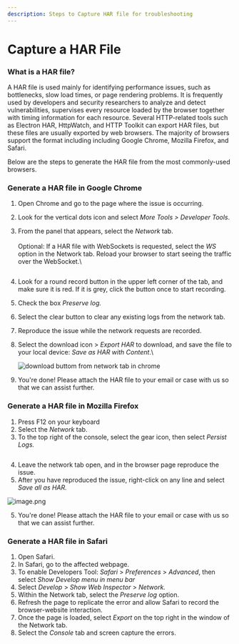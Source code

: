```yaml
---
description: Steps to Capture HAR file for troubleshooting
---
```


# Capture a HAR File

### **What is a HAR file?**

A HAR file is used mainly for identifying performance issues, such as bottlenecks, slow load times, or page rendering problems.  It is frequently used by developers and security researchers to analyze and detect vulnerabilities, supervises every resource loaded by the browser together with timing information for each resource. Several HTTP-related tools such as Electron HAR, HttpWatch, and HTTP Toolkit can export HAR files, but these files are usually exported by web browsers. The majority of browsers support the format including including Google Chrome, Mozilla Firefox, and Safari.

Below are the steps to generate the HAR file from the most commonly-used browsers.

### **Generate a HAR file in Google Chrome**

1. Open Chrome and go to the page where the issue is occurring.
2. Look for the vertical dots icon and select _More Tools > Developer Tools_.
3.  From the panel that appears, select the _Network_ tab.\
    \
    Optional: If a HAR file with WebSockets is requested, select the _WS_ option in the Network tab. Reload your browser to start seeing the traffic over the WebSocket.\


    <figure><img src="https://support.zendesk.com/hc/article_attachments/5214136080922" alt=""><figcaption></figcaption></figure>
4. Look for a round record button in the upper left corner of the tab, and make sure it is red. If it is grey, click the button once to start recording.
5. Check the box _Preserve log._
6. Select the clear button to clear any existing logs from the network tab.
7. Reproduce the issue while the network requests are recorded.
8.  Select the download icon > _Export HAR_ to download, and save the file to your local device: _Save as HAR with Content_.\


    ![download buttom from network tab in chrome](https://support.zendesk.com/hc/article\_attachments/5213499974938)
9. You're done! Please attach the HAR file to your email or case with us so that we can assist further.

### Generate a HAR file in Mozilla Firefox

1. Press F12 on your keyboard
2. Select the _Network_ tab.
3. To the top right of the console, select the gear icon, then select _Persist Logs._

<figure><img src="https://mhedu.force.com/CXG/servlet/rtaImage?eid=ka68b0000008cRA&#x26;feoid=00N0y000006XYSa&#x26;refid=0EM8b000005QzUj" alt=""><figcaption></figcaption></figure>

4. Leave the network tab open, and in the browser page reproduce the issue.
5. After you have reproduced the issue, right-click on any line and select _Save all as HAR._

![image.png](https://mhedu.force.com/CXG/servlet/rtaImage?eid=ka68b0000008cRA\&feoid=00N0y000006XYSa\&refid=0EM8b000005QzW1)

5. You're done! Please attach the HAR file to your email or case with us so that we can assist further.

### Generate a HAR file in Safari

1. Open Safari.
2. In Safari, go to the affected webpage.
3. To enable Developers Tool: _Safari_ > _Preferences_ > _Advanced_, then select _Show Develop menu in menu bar_
4. Select _Develop_ > _Show Web Inspector_ > _Network._
5. Within the Network tab, select the _Preserve log_ option.
6. Refresh the page to replicate the error and allow Safari to record the browser-website interaction.&#x20;
7. Once the page is loaded, select _Export_ on the top right in the window of the Network tab.
8. Select the _Console_ tab and screen capture the errors.
